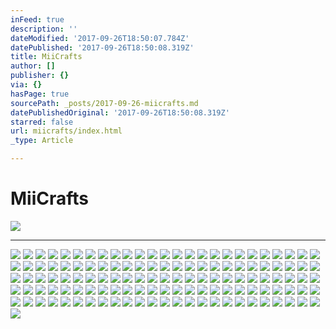 ```yaml
---
inFeed: true
description: ''
dateModified: '2017-09-26T18:50:07.784Z'
datePublished: '2017-09-26T18:50:08.319Z'
title: MiiCrafts
author: []
publisher: {}
via: {}
hasPage: true
sourcePath: _posts/2017-09-26-miicrafts.md
datePublishedOriginal: '2017-09-26T18:50:08.319Z'
starred: false
url: miicrafts/index.html
_type: Article

---
```

# MiiCrafts
![](https://the-grid-user-content.s3-us-west-2.amazonaws.com/3d853c88-0be3-4776-b0eb-77e0e2a24222.jpg)

---

![](https://the-grid-user-content.s3-us-west-2.amazonaws.com/cb4d00fc-51e0-493a-8a3c-5704e3b1274f.jpg)
![](https://the-grid-user-content.s3-us-west-2.amazonaws.com/76be0b0c-6459-4c30-8db2-8794d1134e3a.jpg)
![](https://the-grid-user-content.s3-us-west-2.amazonaws.com/d15c5e55-f101-4b4d-9d82-6c393a1515ac.jpg)
![](https://the-grid-user-content.s3-us-west-2.amazonaws.com/98e054d7-36dc-4ae5-98a1-7a4209db0202.jpg)
![](https://the-grid-user-content.s3-us-west-2.amazonaws.com/72f379cf-fde6-4724-a70b-0c388d90946b.jpg)
![](https://the-grid-user-content.s3-us-west-2.amazonaws.com/240e2fdd-613e-4ed5-b644-38fe28ce2dff.jpg)
![](https://the-grid-user-content.s3-us-west-2.amazonaws.com/5d8dd624-5b8a-43ba-86ff-073b3f84fec4.jpg)
![](https://the-grid-user-content.s3-us-west-2.amazonaws.com/454576d4-5db3-42b1-b8a2-05c25e155543.jpg)
![](https://the-grid-user-content.s3-us-west-2.amazonaws.com/49e5c963-69cc-441e-a68d-0935acf619a2.jpg)
![](https://the-grid-user-content.s3-us-west-2.amazonaws.com/39cec1e9-ebb2-463c-89e5-0bdb5b5e873a.jpg)
![](https://the-grid-user-content.s3-us-west-2.amazonaws.com/11eb34f6-99bb-4118-8270-d35a233f3296.jpg)
![](https://the-grid-user-content.s3-us-west-2.amazonaws.com/536e6cb5-cc05-428b-9de8-d102a7a1d76e.jpg)
![](https://the-grid-user-content.s3-us-west-2.amazonaws.com/1e6a6825-464d-4af6-bb88-059b6e666785.jpg)
![](https://the-grid-user-content.s3-us-west-2.amazonaws.com/f88ecb73-a6a5-4e89-afd9-ba7671f3605b.jpg)
![](https://the-grid-user-content.s3-us-west-2.amazonaws.com/b5b17ed9-3f58-495c-bed0-a1c3c3b81ece.jpg)
![](https://the-grid-user-content.s3-us-west-2.amazonaws.com/fe1b7c48-0f98-4da6-a67a-12bf122c1624.jpg)
![](https://the-grid-user-content.s3-us-west-2.amazonaws.com/88656818-84e7-4390-9c03-45971dac534e.jpg)
![](https://the-grid-user-content.s3-us-west-2.amazonaws.com/68111b28-312f-4875-a7a3-32261dd5cab4.jpg)
![](https://the-grid-user-content.s3-us-west-2.amazonaws.com/2dd78342-5b55-47df-a872-6429fff63510.jpg)
![](https://the-grid-user-content.s3-us-west-2.amazonaws.com/8291e16b-00b3-4183-9423-1304f95c85db.jpg)
![](https://the-grid-user-content.s3-us-west-2.amazonaws.com/7ea28ccb-42a5-4770-95e3-74e0c3f35404.jpg)
![](https://the-grid-user-content.s3-us-west-2.amazonaws.com/9d16eb1a-6544-4ef0-be5e-57c529670080.jpg)
![](https://the-grid-user-content.s3-us-west-2.amazonaws.com/b7247b55-5791-4b07-961c-4f9a3434919f.jpg)
![](https://the-grid-user-content.s3-us-west-2.amazonaws.com/c242e0ee-516f-434b-84eb-6b5cd0b74e13.jpg)
![](https://the-grid-user-content.s3-us-west-2.amazonaws.com/eefcfea1-295e-4861-a9fd-4571961189a5.jpg)
![](https://the-grid-user-content.s3-us-west-2.amazonaws.com/cd651823-d5f5-4f6a-9f31-3e75b93a6cca.jpg)
![](https://the-grid-user-content.s3-us-west-2.amazonaws.com/8546bad0-4696-4d6a-b675-24dabf2e7d26.jpg)
![](https://the-grid-user-content.s3-us-west-2.amazonaws.com/58e3716f-b9f8-4a34-ba08-1a83a5df1e65.jpg)
![](https://the-grid-user-content.s3-us-west-2.amazonaws.com/9b9c0716-597a-44cd-95b8-e1badcecfccf.jpg)
![](https://the-grid-user-content.s3-us-west-2.amazonaws.com/37505fc0-d60a-415d-b5d6-5164556b8e3e.jpg)
![](https://the-grid-user-content.s3-us-west-2.amazonaws.com/4252e1bc-2d1a-4d17-aeec-8b1dac69f670.jpg)
![](https://the-grid-user-content.s3-us-west-2.amazonaws.com/577434db-75ac-4bd2-88d9-98080700172c.jpg)
![](https://the-grid-user-content.s3-us-west-2.amazonaws.com/ec020a11-745f-4412-93d8-df8ec47ef5d1.jpg)
![](https://the-grid-user-content.s3-us-west-2.amazonaws.com/a2865ddc-ddda-4815-b50f-4aadc709455e.jpg)
![](https://the-grid-user-content.s3-us-west-2.amazonaws.com/f7197c87-7f30-4bb8-b01b-87f21780acb7.jpg)
![](https://the-grid-user-content.s3-us-west-2.amazonaws.com/22cb4183-be68-43d3-8f56-a0fe8c86fc5f.jpg)
![](https://the-grid-user-content.s3-us-west-2.amazonaws.com/89adea11-ac96-41f0-b169-562328274616.jpg)
![](https://the-grid-user-content.s3-us-west-2.amazonaws.com/eef0f1d4-794a-4956-84b5-d9539f9d8c8d.jpg)
![](https://the-grid-user-content.s3-us-west-2.amazonaws.com/0f86da32-0b3f-46bd-afb4-ceddbd86a7af.jpg)
![](https://the-grid-user-content.s3-us-west-2.amazonaws.com/c6254393-0cec-4e2a-9337-121c1363c602.jpg)
![](https://the-grid-user-content.s3-us-west-2.amazonaws.com/90a575c3-3060-4b2c-bc69-fb4ed31dd67b.jpg)
![](https://the-grid-user-content.s3-us-west-2.amazonaws.com/3d0df485-1606-4795-9d25-82074d114563.jpg)
![](https://the-grid-user-content.s3-us-west-2.amazonaws.com/cc2cf5a6-36e4-44d6-a3a8-fb5bbc1d0cf8.jpg)
![](https://the-grid-user-content.s3-us-west-2.amazonaws.com/7b8418c7-84ac-405a-9dba-24a9be734afb.jpg)
![](https://s3-us-west-2.amazonaws.com/the-grid-img/p/e4c63572a8b0d482311921731d9d466a0d75ca2d.jpg)
![](https://the-grid-user-content.s3-us-west-2.amazonaws.com/3c43792f-f1b4-45a9-8574-8b898bbbc3ad.jpg)
![](https://the-grid-user-content.s3-us-west-2.amazonaws.com/3f8107b5-6030-4f89-a578-cca71693faa5.jpg)
![](https://the-grid-user-content.s3-us-west-2.amazonaws.com/195ca0a6-a4b6-41dc-b59b-9a4802ff42e0.jpg)
![](https://the-grid-user-content.s3-us-west-2.amazonaws.com/3b6f941a-4b29-43d5-b293-76930eb0696f.jpg)
![](https://the-grid-user-content.s3-us-west-2.amazonaws.com/649e422d-861d-4926-b7f9-5a76e85d1e2a.jpg)
![](https://the-grid-user-content.s3-us-west-2.amazonaws.com/f785b33b-6074-40b5-886c-35a6ef8627a8.jpg)
![](https://s3-us-west-2.amazonaws.com/the-grid-img/p/c98ea97d47c8fb9c327907b8f6435e667d9be41d.jpg)
![](https://the-grid-user-content.s3-us-west-2.amazonaws.com/e90d578b-b0b3-49af-b4cb-467ff4a3c8df.jpg)
![](https://the-grid-user-content.s3-us-west-2.amazonaws.com/df39b20c-fb9e-4255-86a5-d0819e7eb1b8.jpg)
![](https://the-grid-user-content.s3-us-west-2.amazonaws.com/cecb7072-f780-4e16-b92d-d3b34fbf5e42.jpg)
![](https://the-grid-user-content.s3-us-west-2.amazonaws.com/28c30c03-1a92-4986-93ce-098c11576bf1.jpg)
![](https://the-grid-user-content.s3-us-west-2.amazonaws.com/7ca8fbe5-3605-44c8-be7e-b5c8e965eda3.jpg)
![](https://the-grid-user-content.s3-us-west-2.amazonaws.com/8358f338-d60c-4a3f-88b2-516f0133fbcf.jpg)
![](https://the-grid-user-content.s3-us-west-2.amazonaws.com/31af9815-2648-4950-9bef-f5cf3fe1d406.jpg)
![](https://the-grid-user-content.s3-us-west-2.amazonaws.com/62adebba-19c2-48f0-a739-69830d7a3f66.jpg)
![](https://the-grid-user-content.s3-us-west-2.amazonaws.com/f255a3a5-3fc9-4bbf-a14d-92dd7c27a2c2.jpg)
![](https://the-grid-user-content.s3-us-west-2.amazonaws.com/8884356b-3ebc-469a-8778-21717f1c864c.jpg)
![](https://the-grid-user-content.s3-us-west-2.amazonaws.com/9fea9efb-fa57-46bd-bc3f-630604edc30d.jpg)
![](https://the-grid-user-content.s3-us-west-2.amazonaws.com/429add7e-beae-4f6b-a883-b564701b15e0.jpg)
![](https://the-grid-user-content.s3-us-west-2.amazonaws.com/9b45fcaa-52f7-4357-8663-d0cff62d511d.jpg)
![](https://the-grid-user-content.s3-us-west-2.amazonaws.com/747ee3ad-b334-470d-a68a-11f7f3f88719.jpg)
![](https://the-grid-user-content.s3-us-west-2.amazonaws.com/63ca27b2-1483-4dfa-b184-9efcbd604ed1.jpg)
![](https://the-grid-user-content.s3-us-west-2.amazonaws.com/198c7e57-f19f-4503-b73c-72de603cf9e9.jpg)
![](https://the-grid-user-content.s3-us-west-2.amazonaws.com/d8cfd090-df5f-408c-9684-0befc488711b.jpg)
![](https://the-grid-user-content.s3-us-west-2.amazonaws.com/3aa3a214-9873-400e-9049-5dc68861fe6f.jpg)
![](https://the-grid-user-content.s3-us-west-2.amazonaws.com/9dcd8b44-a36d-44fc-b785-3d5c11576af9.jpg)
![](https://the-grid-user-content.s3-us-west-2.amazonaws.com/877a0525-165e-4b67-bd8a-d14c02d230a0.jpg)
![](https://the-grid-user-content.s3-us-west-2.amazonaws.com/6efa2ec5-7574-4aea-abd3-53fbebb289fa.jpg)
![](https://the-grid-user-content.s3-us-west-2.amazonaws.com/b8e921a0-95ef-4495-9113-c69acd71f054.jpg)
![](https://the-grid-user-content.s3-us-west-2.amazonaws.com/326b7cf8-f4c6-4efe-9e25-24147c22e216.jpg)
![](https://the-grid-user-content.s3-us-west-2.amazonaws.com/8456b908-482d-4094-8066-b0561d590b68.jpg)
![](https://the-grid-user-content.s3-us-west-2.amazonaws.com/306ed8a5-67a1-4e17-85bd-a4d40f2f4a7a.jpg)
![](https://the-grid-user-content.s3-us-west-2.amazonaws.com/a26e2138-9700-4170-87c7-c72d64bdbc20.jpg)
![](https://the-grid-user-content.s3-us-west-2.amazonaws.com/3f4da849-78c2-4f5c-8de4-fb7e2adfa533.jpg)
![](https://the-grid-user-content.s3-us-west-2.amazonaws.com/72d3d648-73ef-42a2-ad92-a2e2372ba402.jpg)
![](https://the-grid-user-content.s3-us-west-2.amazonaws.com/389bfef6-8790-43b3-aff6-60ad631a1fb3.jpg)
![](https://the-grid-user-content.s3-us-west-2.amazonaws.com/95f63b95-5cff-4439-91c7-fe95e42ebdd0.jpg)
![](https://the-grid-user-content.s3-us-west-2.amazonaws.com/c6d45d43-69d2-484b-b3a8-104d16bbf3c1.jpg)
![](https://the-grid-user-content.s3-us-west-2.amazonaws.com/1be158f9-9482-4535-9b59-5d9d40b75bb2.jpg)
![](https://the-grid-user-content.s3-us-west-2.amazonaws.com/54eb442e-af58-47bf-8316-ff078e45d24d.jpg)
![](https://the-grid-user-content.s3-us-west-2.amazonaws.com/685b1473-deb3-44e7-87a2-7b8ab1b2648b.jpg)
![](https://the-grid-user-content.s3-us-west-2.amazonaws.com/c3d8cd86-08fa-4956-a485-82da1bdf394e.jpg)
![](https://the-grid-user-content.s3-us-west-2.amazonaws.com/a0aaf5cf-0a1c-4e95-a9d4-50d104217d75.jpg)
![](https://the-grid-user-content.s3-us-west-2.amazonaws.com/b3987094-feab-4232-bd61-651c48256357.jpg)
![](https://the-grid-user-content.s3-us-west-2.amazonaws.com/6d83b6bc-56ac-471d-b579-7831d7776afb.jpg)
![](https://the-grid-user-content.s3-us-west-2.amazonaws.com/0ed3d3f1-668a-4762-a126-30fe6c05d5da.jpg)
![](https://the-grid-user-content.s3-us-west-2.amazonaws.com/0b9298aa-8804-464a-84cd-60680fd2b4ac.jpg)
![](https://the-grid-user-content.s3-us-west-2.amazonaws.com/311ac13f-ae1e-4fe2-9379-440f12133c4d.jpg)
![](https://the-grid-user-content.s3-us-west-2.amazonaws.com/5b7ee744-fab8-4600-979c-d763cdd46c6b.jpg)
![](https://the-grid-user-content.s3-us-west-2.amazonaws.com/f34b6979-a4de-4b14-8fad-1dae7521fb02.jpg)
![](https://the-grid-user-content.s3-us-west-2.amazonaws.com/8b125a0c-27ad-496b-a2d3-cec4e29731b1.jpg)
![](https://the-grid-user-content.s3-us-west-2.amazonaws.com/fba313d2-b114-4e4a-95b2-7217f84822a1.jpg)
![](https://the-grid-user-content.s3-us-west-2.amazonaws.com/d365d8af-a2ae-4b23-bbe5-d1612f60eb41.jpg)
![](https://the-grid-user-content.s3-us-west-2.amazonaws.com/aeaff277-5b3a-4f72-a238-75fd6f414b72.jpg)
![](https://the-grid-user-content.s3-us-west-2.amazonaws.com/c030f433-88da-45bd-838f-221bf672d939.jpg)
![](https://the-grid-user-content.s3-us-west-2.amazonaws.com/a7bf3531-93aa-4986-9c2d-d1f2a8583165.jpg)
![](https://the-grid-user-content.s3-us-west-2.amazonaws.com/04a98eee-dc58-4ade-9568-3d283c8e68f2.jpg)
![](https://the-grid-user-content.s3-us-west-2.amazonaws.com/d10e9bda-aa1f-4063-a098-8777390b8fa1.jpg)
![](https://the-grid-user-content.s3-us-west-2.amazonaws.com/4e078c72-4ff7-4ae6-8f88-5039de826662.jpg)
![](https://the-grid-user-content.s3-us-west-2.amazonaws.com/b565d186-8bd8-48c1-93af-d264229a3409.jpg)
![](https://the-grid-user-content.s3-us-west-2.amazonaws.com/85f509e6-bb31-470f-82a1-058612bec91c.jpg)
![](https://the-grid-user-content.s3-us-west-2.amazonaws.com/1a73c7ed-0e9d-4828-b436-7428565ad04b.jpg)
![](https://the-grid-user-content.s3-us-west-2.amazonaws.com/26c18579-d69f-49c7-971d-d29c8d62d12a.jpg)
![](https://the-grid-user-content.s3-us-west-2.amazonaws.com/30309939-95f3-4e5e-997c-4373cca52ee3.jpg)
![](https://the-grid-user-content.s3-us-west-2.amazonaws.com/de2bbed2-e689-4b0a-809c-1beed361570a.jpg)
![](https://the-grid-user-content.s3-us-west-2.amazonaws.com/94cbdf79-db08-48fa-bfa2-9368454dd8d9.jpg)
![](https://the-grid-user-content.s3-us-west-2.amazonaws.com/4881d522-979c-48f0-833b-46d6b0599f76.jpg)
![](https://the-grid-user-content.s3-us-west-2.amazonaws.com/be65dbd3-1417-4447-8930-34e5c8011b7a.jpg)
![](https://the-grid-user-content.s3-us-west-2.amazonaws.com/ffac4fd9-ceeb-443f-a2d5-8e04992c52d1.jpg)
![](https://the-grid-user-content.s3-us-west-2.amazonaws.com/8e9f1e57-2821-4b8a-85f0-a46faebb02f8.png)
![](https://the-grid-user-content.s3-us-west-2.amazonaws.com/114412b6-5f8b-4709-8743-5f071d3ffadc.jpg)
![](https://the-grid-user-content.s3-us-west-2.amazonaws.com/e31d40ea-6516-4614-bffc-4379a44a8c01.jpg)
![](https://the-grid-user-content.s3-us-west-2.amazonaws.com/ba3907a1-6f90-42e5-9e60-1241cc164f8a.jpg)
![](https://the-grid-user-content.s3-us-west-2.amazonaws.com/42ad201f-1dc6-46e3-b168-5a6e22c06d2d.jpg)
![](https://the-grid-user-content.s3-us-west-2.amazonaws.com/e2c91c4f-8bab-48d8-b084-20080d327582.jpg)
![](https://the-grid-user-content.s3-us-west-2.amazonaws.com/02e24a99-135d-4e93-9dff-ba4641379c54.jpg)
![](https://the-grid-user-content.s3-us-west-2.amazonaws.com/301f017a-f81d-4197-b62e-7466372f5737.png)
![](https://the-grid-user-content.s3-us-west-2.amazonaws.com/b46dbdc5-767f-484b-9cb9-5d5c00a21cdb.jpg)
![](https://the-grid-user-content.s3-us-west-2.amazonaws.com/e5381d50-97e9-4bd1-9046-76be3bc7f6db.jpg)
![](https://the-grid-user-content.s3-us-west-2.amazonaws.com/04752a6b-66a3-48e3-9037-bb1d7900e583.jpg)
![](https://the-grid-user-content.s3-us-west-2.amazonaws.com/2b01dba9-a255-4b20-97c3-33b97055630d.jpg)